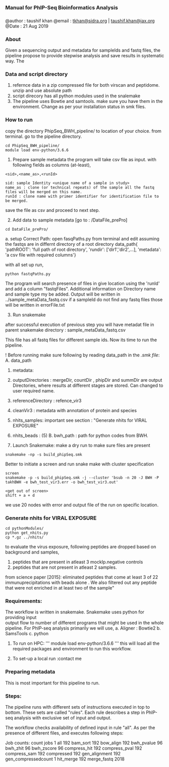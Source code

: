 ### Manual for PhIP-Seq Bioinformatics Analysis

###
@author : taushif khan
@email  : tkhan@sidra.org | taushif.khan@jax.org
@Date   : 21 Aug 2019
###

### About 
Given a sequencing output and metadata for sampleIds and fastq files, the pipeline
propose to provide stepwise analysis and save results in systematic way. The

### Data and script directory
1. refernce data in a zip compressed file for both virscan and peptidome. unzip and use absolute path
2. script direcory has all python modules used in the snalemake
3. The pipeline uses Bowtie and samtools. make sure you have them  in the environment. Change as per your installation status in smk files.


### How to run

copy the directory PhipSeq_BWH_pipeline/ to location of your choice.
from terminal. go to the pipeline directory.
```
cd PhipSeq_BWH_pipeline/
module load env-python/3.6.6
```
1. Prepare sample metadata
the program will take csv file as input. with following fields as columns (at-least),

```
<sid>,<name_as>,<runId>

sid: sample Identity <unique name of a sample in study>
name_as : clone (or technical repeats) of the sample all the fastq files will be merged on this name.
runId : clone name with primer identifier for identification file to be merged.
```
save the file as csv and proceed to next step.

2. Add data to sample metadata [go to : /DataFile_prePro]
  ```
  cd DataFile_prePro/
  ```
  a. setup Correct Path: open fasqPaths.py from terminal and edit
  assuming the fastqs are in differnt directory of a root directory
  data_path{
     'pathROOT': 'full path of root directory',
     'rundir': ['dir1','dir2',...],
     'metadata': 'a csv file with required columns'}

  with all set up run,
  ```
  python fastqPaths.py
  ```
  The program will search presence of files in give location using the 'runId' and
  add a column "fastqFiles". Additional information on Directory name and sample type my be added.
  Output will be written in ../sample_metaData_fastq.csv
  if a sampleId do not find any fastq files those will be written in errorFile.txt

3. Run snakemake

after successful execution of previous step you will have metadat file in parent
snakemake directory : sample_metaData_fastq.csv

This file has all fastq files for different sample ids. Now its time to run the pipeline.

! Before running make sure following by reading data_path in the *.smk file*:
A. data_path
1. metadata: <we have generated in last step and should be in the same directory>
2. outputDirectories : mergeDir, countDir , phipDir and summDir are output Directories, where results at different stages are stored. Can changed to user required name.
3. referenceDirectory : refence_vir3
4. cleanVir3 : metadata with annotation of protein and species
5. nhits_samples: important see section : "Generate nhits for VIRAL EXPOSURE"
6. nhits_beads : (5)
B. bwh_path : path for python codes from BWH.

4. Launch Snakemake:
make a dry run to make sure files are present
```
snakemake -np -s build_phipSeq.smk
```

Better to initiate a screen and run snake make with cluster specification
```
screen
snakemake -p -s build_phipSeq.smk -j --cluster 'bsub -n 20 -J BWH -P takhBWH -e bwh_test_vir3.err -o bwh_test_vir3.out'

<get out of screen>
shift + a + d
```

we use 20 nodes with error and output file of the run on specific location.

### Generate nhits for VIRAL EXPOSURE

```
cd pythonModules/
python get_nhits.py
cp *.gz ../nhits/
```

to evaluate the virus exposure, following peptides are dropped based on background and samples,
1. peptides that are present in atleast 3 mockIp.negative controls
2. peptides that are not present in atleast 2 samples.

from science paper [2015]: eliminated peptides that come at least 3 of 22 immunuprecipitations with beads alone . We also filtered out any peptide that were not enriched in at least two of the sample"


### Requirements:

The workflow is written in snakemake. Snakemake uses python for providing input \
output flow to number of different programs that might be used in the whole pipeline.
For PhIP-seq analysis primarily we will use,
a. Aligner : Bowtie2
b. SamsTools
c. python

1. To run on HPC:
    '''
    module load env-python/3.6.6
    '''
    this will load all the required packages and environment to run this workflow.

2. To set-up a local run :contact me

### Preparing metadata

This is most important for this pipeline to run.

### Steps:
The pipeline runs with different sets of instructions executed in top to bottom.
These sets are called "rules". Each rule describes a step in PhIP-seq analysis with
exclusive set of input and output.

The workflow checks availability of defined input in rule "all". As per the
presence of different files, and executes following steps:

Job counts:
	count	jobs
	1	all
	192	bam_sort
	192	bow_align
	192	bwh_pvalue
	96	bwh_zhit
	96	bwh_zscore
	96	compress_hit
	192	compress_pval
	192	compress_sam
	192	compressed
	192	gen_alignment
	192	gen_compressedcount
	1	hit_merge
	192	merge_fastq
	2018
